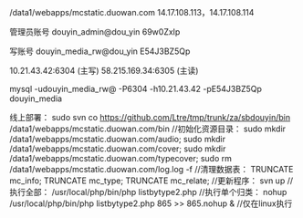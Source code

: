 /data1/webapps/mcstatic.duowan.com 
14.17.108.113，14.17.108.114


管理员账号
douyin_admin@dou_yin
69w0ZxIp

写账号
douyin_media_rw@dou_yin
E54J3BZ5Qp

10.21.43.42:6304  (主写)
58.215.169.34:6305 (主读)

mysql -udouyin_media_rw@ -P6304 -h10.21.43.42 -pE54J3BZ5Qp douyin_media

线上部署：
sudo svn co https://github.com/Ltre/tmp/trunk/za/sbdouyin/bin /data1/webapps/mcstatic.duowan.com/bin
//初始化资源目录： sudo mkdir /data1/webapps/mcstatic.duowan.com/audio; sudo mkdir /data1/webapps/mcstatic.duowan.com/cover; sudo mkdir /data1/webapps/mcstatic.duowan.com/typecover; sudo rm /data1/webapps/mcstatic.duowan.com/log.log -f
//清理数据表： TRUNCATE mc_info; TRUNCATE mc_type; TRUNCATE mc_relate; 
//更新程序： svn up
//执行全部： /usr/local/php/bin/php listbytype2.php
//执行单个归类： nohup /usr/local/php/bin/php listbytype2.php 865 >> 865.nohup &
//仅在linux执行
